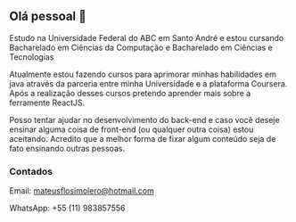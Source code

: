 ## Olá pessoal 👋

Estudo na Universidade Federal do ABC em Santo André e estou cursando Bacharelado em Ciências da Computação e Bacharelado em Ciências e Tecnologias

Atualmente estou fazendo cursos para aprimorar minhas habilidades em java através da parceria entre minha Universidade e a plataforma Coursera. Após a realização desses cursos pretendo aprender mais sobre a ferramente ReactJS.

Posso tentar ajudar no desenvolvimento do back-end e caso você deseje ensinar alguma coisa de front-end (ou qualquer outra coisa) estou aceitando. Acredito que a melhor forma de fixar algum conteúdo seja de fato ensinando outras pessoas.

### Contados

Email: mateusflosimolero@hotmail.com

WhatsApp: +55 (11) 983857556
